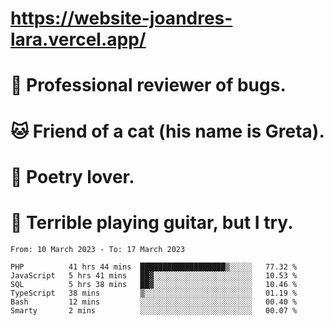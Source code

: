 # https://website-joandres-lara.vercel.app/
# 🐛 Professional reviewer of bugs.
# 🐱 Friend of a cat (his name is Greta).
# 📜 Poetry lover.
# 🎸 Terrible playing guitar, but I try.

<!--START_SECTION:waka-->

```text
From: 10 March 2023 - To: 17 March 2023

PHP          41 hrs 44 mins  ███████████████████▒░░░░░   77.32 %
JavaScript   5 hrs 41 mins   ██▓░░░░░░░░░░░░░░░░░░░░░░   10.53 %
SQL          5 hrs 38 mins   ██▓░░░░░░░░░░░░░░░░░░░░░░   10.46 %
TypeScript   38 mins         ▒░░░░░░░░░░░░░░░░░░░░░░░░   01.19 %
Bash         12 mins         ░░░░░░░░░░░░░░░░░░░░░░░░░   00.40 %
Smarty       2 mins          ░░░░░░░░░░░░░░░░░░░░░░░░░   00.07 %
```

<!--END_SECTION:waka-->
